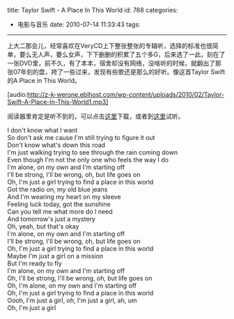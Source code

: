 title: Taylor Swift - A Place In This World
id: 768
categories:
  - 电影与音乐
date: 2010-07-14 11:33:43
tags:
---

上大二那会儿，经常喜欢在VeryCD上下整张整张的专辑听，选择的标准也很简单，要么无人声，要么女声，下下删删的积累了五个多G，后来选了一此，刻在了一张DVD里，前不久，有了本本，宿舍却没有网络，没啥听的时候，就翻出了那张07年刻的盘，挎了一些过来，发现有些歌还是那么的好听。像这首Taylor Swift的A Place in This World。<!--more-->

[audio:http://z-k-werone.eblhost.com/wp-content/uploads/2010/02/Taylor-Swift-A-Place-In-This-World1.mp3]

阅读器里肯定是听不到的，可以点击[这里](http://z-k-werone.eblhost.com/wp-content/uploads/2010/02/Taylor-Swift-A-Place-In-This-World1.mp3)下载，或者到[这里](http://chensd.com/2010-07/taylor-swift-a-place-in-this-world.html)试听。
<div id="_mcePaste">I don't know what I want</div>
<div id="_mcePaste">So don't ask me cause I'm still trying to figure it out</div>
<div id="_mcePaste">Don't know what's down this road</div>
<div id="_mcePaste">I'm just walking trying to see through the rain coming down</div>
<div id="_mcePaste">Even though I'm not the only one who feels the way I do</div>
<div id="_mcePaste">I'm alone, on my own and I'm starting off</div>
<div id="_mcePaste">I'll be strong, I'll be wrong, oh, but life goes on</div>
<div id="_mcePaste">Oh, I'm just a girl trying to find a place in this world</div>
<div id="_mcePaste">Got the radio on, my old blue jeans</div>
<div id="_mcePaste">And I'm wearing my heart on my sleeve</div>
<div id="_mcePaste">Feeling luck today, got the sunshine</div>
<div id="_mcePaste">Can you tell me what more do I need</div>
<div id="_mcePaste">And tomorrow's just a mystery</div>
<div id="_mcePaste">Oh, yeah, but that's okay</div>
<div id="_mcePaste">I'm alone, on my own and I'm starting off</div>
<div id="_mcePaste">I'll be strong, I'll be wrong, oh, but life goes on</div>
<div id="_mcePaste">Oh, I'm just a girl trying to find a place in this world</div>
<div id="_mcePaste">Maybe I'm just a girl on a mission</div>
<div id="_mcePaste">But I'm ready to fly</div>
<div id="_mcePaste">I'm alone, on my own and I'm starting off</div>
<div id="_mcePaste">Oh, I'll be strong, I'll be wrong, oh, but life goes on</div>
<div id="_mcePaste">Oh, I'm alone, on my own and I'm starting off</div>
<div id="_mcePaste">Oh, I'm just a girl trying to find a place in this world</div>
<div id="_mcePaste">Oooh, I'm just a girl, oh, I'm just a girl, ah, um</div>
<div id="_mcePaste">Oh, I'm just a girl</div>